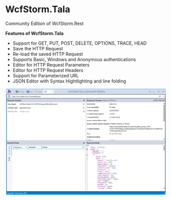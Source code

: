 # WcfStorm.Tala
Community Edition of WcfStorm.Rest

**Features of WcfStorm.Tala**
* Support for GET, PUT, POST, DELETE, OPTIONS, TRACE, HEAD
* Save the HTTP Request
* Re-load the saved HTTP Request
* Supports Basic, Windows and Anonymous authentications
* Editor for HTTP Request Parameters
* Editor for HTTP Request Headers
* Support for Parameterized URL
* JSON Editor with Syntax Hightlighting and line folding

![Main Screenshot of Tala](/WcfStorm.Tala.Resources/MainScreenshot.PNG?raw=true "Main Screenshot")
